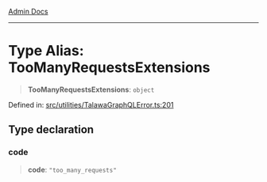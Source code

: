 [Admin Docs](/)

***

# Type Alias: TooManyRequestsExtensions

> **TooManyRequestsExtensions**: `object`

Defined in: [src/utilities/TalawaGraphQLError.ts:201](https://github.com/NishantSinghhhhh/talawa-api/blob/2aae942e3c09271511f0b08b62076f26547cb511/src/utilities/TalawaGraphQLError.ts#L201)

## Type declaration

### code

> **code**: `"too_many_requests"`

